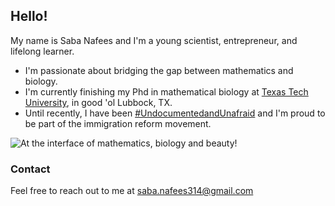 ## Hello! 

My name is Saba Nafees and I'm a young scientist, entrepreneur, and lifelong learner.  
- I'm passionate about bridging the gap between mathematics and biology.
- I'm currently finishing my Phd in mathematical biology at [Texas Tech University](http://www.ttu.edu/), in good 'ol Lubbock, TX.
- Until recently, I have been [#UndocumentedandUnafraid](http://dreamwithmemovie.com/) and I'm proud to be part of the immigration reform movement.
    
![At the interface of mathematics, biology and beauty!](https://scontent-dfw5-1.xx.fbcdn.net/v/t1.0-9/81324563_1400317103463716_5255701250472673280_o.jpg?_nc_cat=103&_nc_sid=2d5d41&_nc_ohc=XUzSNx9LDDAAX9ags9M&_nc_ht=scontent-dfw5-1.xx&oh=b644d99c210a3b77029c523b6fbaf3ef&oe=5E96DD17)



### Contact

Feel free to reach out to me at <saba.nafees314@gmail.com>
